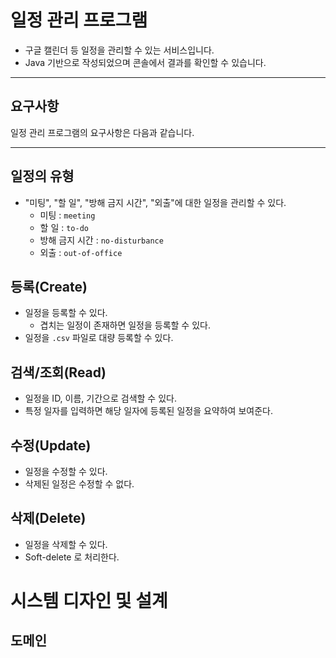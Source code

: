# 일정 관리 프로그램

- 구글 캘린더 등 일정을 관리할 수 있는 서비스입니다.
- Java 기반으로 작성되었으며 콘솔에서 결과를 확인할 수 있습니다.

---

## 요구사항
일정 관리 프로그램의 요구사항은 다음과 같습니다.

---

## 일정의 유형

- "미팅", "할 일", "방해 금지 시간", "외출"에 대한 일정을 관리할 수 있다.
    - 미팅 : `meeting`
    - 할 일 : `to-do`
    - 방해 금지 시간 : `no-disturbance`
    - 외출 : `out-of-office`

## 등록(Create)

- 일정을 등록할 수 있다.
    - 겹치는 일정이 존재하면 일정을 등록할 수 있다.
- 일정을 `.csv` 파일로 대량 등록할 수 있다.

## 검색/조회(Read)

- 일정을 ID, 이름, 기간으로 검색할 수 있다.
- 특정 일자를 입력하면 해당 일자에 등록된 일정을 요약하여 보여준다.

## 수정(Update)

- 일정을 수정할 수 있다.
- 삭제된 일정은 수정할 수 없다.

## 삭제(Delete)

- 일정을 삭제할 수 있다.
- Soft-delete 로 처리한다.

# 시스템 디자인 및 설계

## 도메인

>
> 
> 
